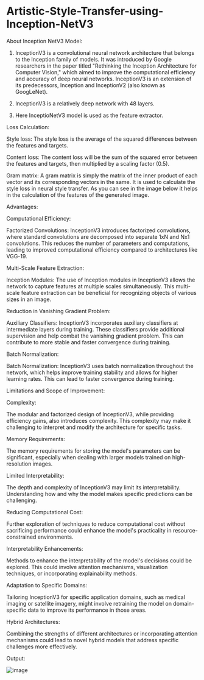 # Artistic-Style-Transfer-using-Inception-NetV3

About Inception NetV3 Model:

1. InceptionV3 is a convolutional neural network architecture that belongs to the Inception family of models. It was introduced by Google researchers in the paper titled "Rethinking the Inception Architecture for Computer Vision," which aimed to improve the computational efficiency and accuracy of deep neural networks. InceptionV3 is an extension of its predecessors, Inception and InceptionV2 (also known as GoogLeNet).

2. InceptionV3 is a relatively deep network with 48 layers.

3. Here InceptioNetV3 model is used as the feature extractor.

Loss Calculation:

Style loss:
The style loss is the average of the squared differences between the features and targets.

Content loss:
The content loss will be the sum of the squared error between the features and targets, then multiplied by a scaling factor (0.5).

Gram matrix:
A gram matrix is simply the matrix of the inner product of each vector and its corresponding vectors in the same. It is used to calculate the style loss in neural style transfer. As you can see in the image below it helps in the calculation of the features of the generated image.

Advantages:

Computational Efficiency:

Factorized Convolutions: InceptionV3 introduces factorized convolutions, where standard convolutions are decomposed into separate 1xN and Nx1 convolutions. This reduces the number of parameters and computations, leading to improved computational efficiency compared to architectures like VGG-19.

Multi-Scale Feature Extraction: 

Inception Modules: The use of Inception modules in InceptionV3 allows the network to capture features at multiple scales simultaneously. This multi-scale feature extraction can be beneficial for recognizing objects of various sizes in an image.

Reduction in Vanishing Gradient Problem:

Auxiliary Classifiers: InceptionV3 incorporates auxiliary classifiers at intermediate layers during training. These classifiers provide additional supervision and help combat the vanishing gradient problem. This can contribute to more stable and faster convergence during training.

Batch Normalization:

Batch Normalization: InceptionV3 uses batch normalization throughout the network, which helps improve training stability and allows for higher learning rates. This can lead to faster convergence during training.


Limitations and Scope of Improvement:

Complexity:

The modular and factorized design of InceptionV3, while providing efficiency gains, also introduces complexity. This complexity may make it challenging to interpret and modify the architecture for specific tasks.

Memory Requirements:

The memory requirements for storing the model's parameters can be significant, especially when dealing with larger models trained on high-resolution images.

Limited Interpretability:

The depth and complexity of InceptionV3 may limit its interpretability. Understanding how and why the model makes specific predictions can be challenging.

Reducing Computational Cost:

Further exploration of techniques to reduce computational cost without sacrificing performance could enhance the model's practicality in resource-constrained environments.

Interpretability Enhancements:

Methods to enhance the interpretability of the model's decisions could be explored. This could involve attention mechanisms, visualization techniques, or incorporating explainability methods.

Adaptation to Specific Domains:

Tailoring InceptionV3 for specific application domains, such as medical imaging or satellite imagery, might involve retraining the model on domain-specific data to improve its performance in those areas.

Hybrid Architectures:

Combining the strengths of different architectures or incorporating attention mechanisms could lead to novel hybrid models that address specific challenges more effectively.

Output:

![image](https://github.com/Vanshita2611/Artistic-Style-Transfer-using-Inception-NetV3/assets/84024713/3892e01b-d959-4a26-9769-f990370da713)




